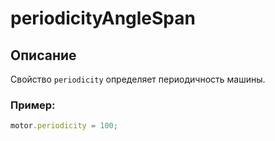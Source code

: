 # periodicityAngleSpan

## Описание

Свойство `periodicity` определяет периодичность машины.

### Пример:
``` javascript
motor.periodicity = 100;
```